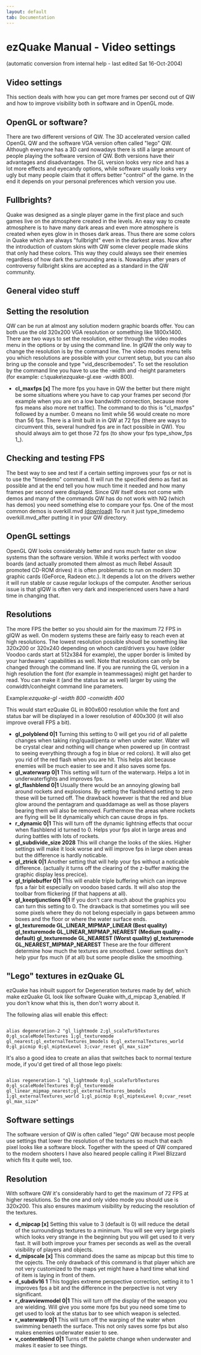 ```yaml
---
layout: default
tab: Documentation
---
```


# ezQuake Manual - Video settings
(automatic conversion from internal help - last edited Sat 16-Oct-2004)

## Video settings


This section deals with how you can get more frames per second out of QW and how to improve visibility both in software and in OpenGL mode.

## OpenGL or software?

There are two different versions of QW. The 3D accelerated version called OpenGL QW and the software VGA version often called "lego" QW. Although everyone has a 3D card nowadays there is still a large amount of people playing the software version of QW. Both versions have their advantages and disadvantages. The GL version looks very nice and has a lot more effects and eyecandy options, while software usually looks very ugly but many people claim that it offers better "control" of the game. In the end it depends on your personal preferences which version you use.
## Fullbrights?

Quake was designed as a single player game in the first place and such games live on the atmosphere created in the levels. An easy way to create atmosphere is to have many dark areas and even more atmosphere is created when eyes glow in in thoses dark areas. Thus there are some colors in Quake which are always "fullbright" even in the darkest areas. Now after the introduction of custom skins with QW some clever people made skins that only had these colors. This way they could always see their enemies regardless of how dark the surrounding area is. Nowadays after years of controversy fullbright skins are accepted as a standard in the QW community.
## General video stuff

## Setting the resolution

QW can be run at almost any solution modern graphic boards offer. You can both use the old 320x200 VGA resolution or something like 1800x1400. There are two ways to set the resolution, either through the video modes menu in the options or by using the command line. In glQW the only way to change the resolution is by the command line. The video modes menu tells you which resolutions are possible with your current setup, but you can also bring up the console and type "vid_describemodes". To set the resolution by the command line you have to use the -width and -height parameters (for example: c:\quake\ezquake-gl.exe -width 800).

- **cl_maxfps [x]** The more fps you have in QW the better but there might be some situations where you have to cap your frames per second (for example when you are on a low bandwidth connection, because more fps means also more net traffic). The command to do this is "cl_maxfps" followed by a number. 0 means no limit while 56 would create no more than 56 fps. There is a limit built in in QW at 72 fps (there are ways to circumvent this, several hundred fps are in fact possible in QW). You should always aim to get those 72 fps (to show your fps type_show_fps 1_).

## Checking and testing FPS

The best way to see and test if a certain setting improves your fps or not is to use the "timedemo" command. It will run the specified demo as fast as possible and at the end tell you how much time it needed and how many frames per second were displayed. Since QW itself does not come with demos and many of the commands QW has do not work with NQ (which has demos) you need something else to compare your fps. One of the most common demos is overkill.mvd [(download)](demos/overkill.mvd) To run it just type_timedemo overkill.mvd_after putting it in your QW directory.
## OpenGL settings

OpenGL QW looks considerably better and runs much faster on slow systems than the software version. While it works perfect with voodoo boards (and actually promoted them almost as much Rebel Assault promoted CD-ROM drives) it is often problematic to run on modern 3D graphic cards (GeForce, Radeon etc.). It depends a lot on the drivers wether it will run stable or cause regular lockups of the computer. Another serious issue is that glQW is often very dark and inexperienced users have a hard time in changing that.
## Resolutions

The more FPS the better so you should aim for the maximum 72 FPS in glQW as well. On modern systems these are fairly easy to reach even at high resolutions. The lowest resolution possible shoudl be something like 320x200 or 320x240 depending on whoch card/drivers you have (older Voodoo cards start at 512x384 for example), the upper border is limited by your hardwares' capabilities as well. Note that resolutions can only be changed through the command line. If you are running the GL version in a high resolution the font (for example in teammessages) might get harder to read. You can make it (and the status bar as well) larger by using the conwidth/conheight command line parameters.

Example:_ezquake-gl -width 800 -conwidth 400_

This would start ezQuake GL in 800x600 resolution while the font and status bar will be displayed in a lower resolution of 400x300 (it will also improve overall FPS a bit).

- **gl_polyblend 0|1** Turning this setting to 0 will get you rid of all palette changes when taking ring/quad/penta or when under water. Water will be crystal clear and nothing will change when powered up (in contrast to seeing everything through a fog in blue or red colors). It will also get you rid of the red flash when you are hit. This helps alot because enemies will be much easier to see and it also saves some fps.
- **gl_waterwarp 0|1** This setting will turn of the waterwarp. Helps a lot in underwaterfights and improves fps.
- **gl_flashblend 0|1** Usually there would be an annoying glowing ball around rockets and explosions. By setting the flashblend setting to zero these will be turned off. The drawback however is that the red and blue glow around the pentagram and quaddamage as well as those players bearing them will also be removed. Furthermore the areas where rockets are flying will be lit dynamically which can cause drops in fps.
- **r_dynamic 0|1** This will turn off the dynamic lightning effects that occur when flashblend id turned to 0. Helps your fps alot in large areas and during battles with lots of rockets.
- **gl_subdivide_size 2028** This will change the looks of the skies. Higher settings will make it look worse and will improve fps in large oben areas but the difference is hardly noticable.
- **gl_ztrick 0|1** Another setting that will help your fps without a noticable difference. (actually it turns off the clearing of the z-buffer making the graphic display less precice).
- **gl_triplebuffer 0|1** This will enable triple buffering which can improve fps a fair bit especially on voodoo based cards. It will also stop the toolbar from flickering (if that happens at all).
- **gl_keeptjunctions 0|1** If you don't care much about the graphics you can turn this setting to 0. The drawback is that sometimes you will see some pixels where they do not belong especially in gaps between ammo boxes and the floor or where the water surface ends.
- **gl_texturemode GL_LINEAR_MIPMAP_LINEAR (Best quality)** **gl_texturemode GL_LINEAR_MIPMAP_NEAREST (Medium quality - default)** **gl_texturemode GL_NEAREST (Worst quality)** **gl_texturemode GL_NEAREST_MIPMAP_NEAREST** These are the four different determine how much the textures are smoothed. Lower settings don't help ypur fps much (if at all) but some people dislike the smoothing.

## "Lego" textures in ezQuake GL

ezQuake has inbuilt support for Degeneration textures made by def, which make ezQuake GL look like software Quake with_d_mipcap 3_enabled. If you don't know what this is, then don't worry about it.

The following alias will enable this effect:

```

alias degeneration-2 "gl_lightmode 2;gl_scaleTurbTextures 0;gl_scaleModelTextures 1;gl_texturemode gl_nearest;gl_externalTextures_bmodels 0;gl_externalTextures_world 0;gl_picmip 0;gl_miptexLevel 3;cvar_reset gl_max_size"
```


It's also a good idea to create an alias that switches back to normal texture mode, if you'd get tired of all those lego pixels:

```

alias regeneration-1 "gl_lightmode 0;gl_scaleTurbTextures 0;gl_scaleModelTextures 0;gl_texturemode gl_linear_mipmap_nearest;gl_externalTextures_bmodels 1;gl_externalTextures_world 1;gl_picmip 0;gl_miptexLevel 0;cvar_reset gl_max_size"
```

## Software settings

The software version of QW is often called "lego" QW because most people use settings that lower the resolution of the textures so much that each pixel looks like a software block. Together with the speed of QW compared to the modern shooters I have also heared people calling it Pixel Blizzard which fits it quite well, too.
## Resolution

With software QW it's considerably hard to get the maximum of 72 FPS at higher resolutions. So the one and only video mode you should use is 320x200. This also ensures maximum visibility by reducing the resolution of the textures.

- **d_mipcap [x]** Setting this value to 3 (default is 0) will reduce the detail of the surroundings textures to a minimum. You will see very large pixels which looks very strange in the beginning but you will get used to it very fast. It will both improve your frames per seconds as well as the overall visibility of players and objects.
- **d_mipscale [x]** This command does the same as mipcap but this time to the opjects. The only drawback of this command is that player which are not very customized to the maps yet might have a hard time what kind of item is laying in front of them.
- **d_subdiv16 1** This toggles extreme perspective correction, setting it to 1 improves fps a bit and the difference in the perpective is not very significant.
- **r_drawviewmodel 0|1** This will turn off the display of the weapon you are wielding. Will give you some more fps but you need some time to get used to look at the status bar to see which weapon is selected.
- **r_waterwarp 0|1** This will turn off the warping of the water when swimming benaeth the surface. This not only saves some fps but also makes enemies underwater easier to see.
- **v_contentblend 0|1** Turns off the palette change when underwater and makes it easier to see things.

